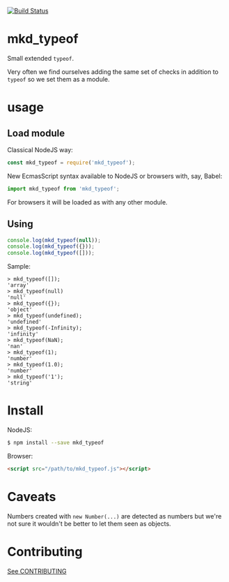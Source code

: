<!--
   Copyright 2017 Mikado labs S.A.S.

   Licensed under the Apache License, Version 2.0 (the "License");
   you may not use this file except in compliance with the License.
   You may obtain a copy of the License at

       http://www.apache.org/licenses/LICENSE-2.0

   Unless required by applicable law or agreed to in writing, software
   distributed under the License is distributed on an "AS IS" BASIS,
   WITHOUT WARRANTIES OR CONDITIONS OF ANY KIND, either express or implied.
   See the License for the specific language governing permissions and
   limitations under the License.
-->

[![Build Status](https://travis-ci.org/MikadoLabs/mkd_typeof.png?branch=master)](https://travis-ci.org/MikadoLabs/mkd_typeof)

# mkd_typeof

Small extended `typeof`.

Very often we find ourselves adding the same set of checks in addition to
`typeof` so we set them as a module.

# usage

## Load module

Classical NodeJS way:

```js
const mkd_typeof = require('mkd_typeof');
```

New EcmasScript syntax available to NodeJS or browsers with, say, Babel:

```js
import mkd_typeof from 'mkd_typeof';
```

For browsers it will be loaded as with any other module.

## Using

```js
console.log(mkd_typeof(null));
console.log(mkd_typeof({}));
console.log(mkd_typeof([]));
```

Sample:

```
> mkd_typeof([]);
'array'
> mkd_typeof(null)
'null'
> mkd_typeof({});
'object'
> mkd_typeof(undefined);
'undefined'
> mkd_typeof(-Infinity);
'infinity'
> mkd_typeof(NaN);
'nan'
> mkd_typeof(1);
'number'
> mkd_typeof(1.0);
'number'
> mkd_typeof('1');
'string'
```

# Install

NodeJS:

```sh
$ npm install --save mkd_typeof
```

Browser:

```html
<script src="/path/to/mkd_typeof.js"></script>
```

# Caveats

Numbers created with `new Number(...)` are detected as numbers but we're not
sure it wouldn't be better to let them seen as objects.

# Contributing

[See
CONTRIBUTING](https://github.com/MikadoLabs/mkd_typeof/blob/master/CONTRIBUTING.md)
